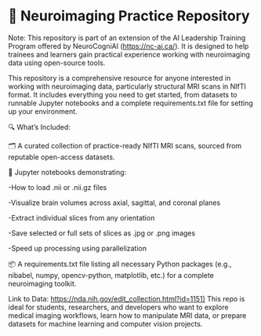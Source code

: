# 🧠 Neuroimaging Practice Repository
Note: This repository is part of an extension of the AI Leadership Training Program offered by NeuroCogniAI (https://nc-ai.ca/). It is designed to help trainees and learners gain practical experience working with neuroimaging data using open-source tools.

This repository is a comprehensive resource for anyone interested in working with neuroimaging data, particularly structural MRI scans in NIfTI format. It includes everything you need to get started, from datasets to runnable Jupyter notebooks and a complete requirements.txt file for setting up your environment.

🔍 What’s Included:

🗂️ A curated collection of practice-ready NIfTI MRI scans, sourced from reputable open-access datasets.

📓 Jupyter notebooks demonstrating:

-How to load .nii or .nii.gz files

-Visualize brain volumes across axial, sagittal, and coronal planes

-Extract individual slices from any orientation

-Save selected or full sets of slices as .jpg or .png images

-Speed up processing using parallelization

📦 A requirements.txt file listing all necessary Python packages (e.g., nibabel, numpy, opencv-python, matplotlib, etc.) for a complete neuroimaging toolkit.

Link to Data: [https://nda.nih.gov/edit_collection.html?id=1151)](https://nda.nih.gov/edit_collection.html?id=1151)
This repo is ideal for students, researchers, and developers who want to explore medical imaging workflows, learn how to manipulate MRI data, or prepare datasets for machine learning and computer vision projects.

